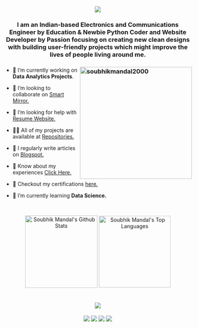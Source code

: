 <h1 align="center"><img src="https://readme-typing-svg.herokuapp.com?font=Bold&color=%2300BFFF&size=36&width=590&height=60&lines=I+am+Soubhik+Mandal;I+am+a+Newbie+Web+Developer;I+am+a+Newbie+Python+Coder"></h1>
<h3 align="center">I am an Indian-based Electronics and Communications Engineer by Education & Newbie Python Coder and Website Developer by Passion focusing on creating new clean designs with building user-friendly projects which might improve the lives of people living around me.</h3>

<h3><img align="right" img src="https://www.techbabble.zone/content/images/2021/07/46207-programmer-1.gif" alt="soubhikmandal2000"  height="300px"/></h3>

- 🔭 I’m currently working on **Data Analytics Projects**.

- 👯 I’m looking to collaborate on [Smart Mirror.](https://github.com/soubhikmandal2000/Smart_mirror)

- 🤝 I’m looking for help with [Resume Website.](https://github.com/soubhikmandal2000/Portfolio-website)

- 👨‍💻 All of my projects are available at [Repositories.](https://github.com/soubhikmandal2000?tab=repositories)

- 📝 I regularly write articles on [Blogspot.](https://unknowndada.blogspot.com/)

- 💬 Know about my experiences [Click Here.](https://soubhikmandal2000.github.io/minimalist-tech-portfolio/home.html)

- 📄 Checkout my certifications [here.](https://github.com/soubhikmandal2000/Soubhik-Mandal)

- 🌱 I’m currently learning **Data Science.**
 <br/>
  <p align="center">
    <a href="https://github.com/soubhikmandal2000"><img align="center" alt="Soubhik Mandal's Github Stats" src="https://github-readme-stats.vercel.app/api/?username=soubhikmandal2000&show_icons=true&count_private=true&theme=default&hide_border=true" height="194px"/></a>
  <a href="https://github.com/soubhikmandal2000"><img align="center" height="192px" alt="Soubhik Mandal's Top Languages" src="https://github-readme-stats.vercel.app/api/top-langs/?username=soubhikmandal2000&langs_count=20&layout=compact&theme=default&hide_border=true" /></a>
  <br/>
  </p>
 
</details>

<h1 align="center"><img src="https://readme-typing-svg.herokuapp.com?font=Bold&color=%2300BFFF&size=36&width=550&height=60&lines=Let's+Connect+with+Whatsapp;Let's+Connect+with+Github;Let's+Connect+with+Linkedin;Let's+Connect+with+Gmail"></h1>

<p align="center">
<a href = "https://www.linkedin.com/in/soubhik-mandal-29a59a1bb/" target= "_blank"><img src="https://img.shields.io/badge/linkedin-%230077B5.svg?style=for-the-badge&logo=linkedin&logoColor=white"/></a>
<a href="mailto:soubhikmandal@gmail.com"><img src="https://img.shields.io/badge/Gmail-D14836?style=for-the-badge&logo=gmail&logoColor=white"/></a>
<a href ="https://github.com/soubhikmandal2000"><img src="https://img.shields.io/badge/github-%23121011.svg?style=for-the-badge&logo=github&logoColor=white"/></a>
<a href="https://wa.me/918900923226"><img src="https://img.shields.io/badge/WhatsApp-25D366?style=for-the-badge&logo=whatsapp&logoColor=white"/></a>
</p>
